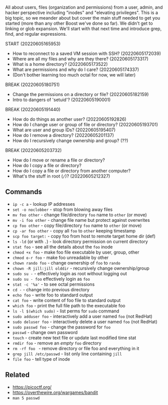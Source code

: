 All about users, files (organization and permissions) from a user,
admin, and hacker perspective including "inodes" and "elevating
privileges". This is a big topic, so we meander about but cover the main
stuff needed to get you started (more than any other Boost we've done so
far). We didn't get to linking or glob expansion. We'll start with that
next time and introduce grep, find, and regular expressions.

START (20220605165953)

* How to reconnect to a saved VM session with SSH? (20220605172039)
* Where are all my files and why are they there? (20220605173317)
* What is a home directory? (20220605173522)
* What are permissions and why do I care? (20220605174337)
* (Don't bother learning too much octal for now, we will later)

BREAK (20220605180751)

* Change the permissions on a directory or file? (20220605182159)
* Intro to dangers of 'setuid'? (20220605190001)

BREAK (20220605191440)

* How do do things as another user? (20220605192826)
* How do I change user or group of file or directory? (20220605193701)
* What are user and group IDs? (20220605195407)
* How do I remove a directory? (20220605201137)
* How do I recursively change ownership and group? (??)

BREAK (20220605203732)

* How do I move or rename a file or directory?
* How do I copy a file or directory?
* How do I copy a file or directory from another computer?
* What's the stuff in root (`/`)? (20220605212327) 

## Commands

* `ip -c a` - lookup IP addresses
* `set -o noclobber` - stop from blowing away files
* `mv foo other` - change file/directory `foo` name to `other` (or move)
* `mv -i foo other` - change file name but protect against overwrites
* `cp foo other` - copy file/directory `foo` name to `other` (or move)
* `cp -ar foo other` - copy all `foo` to `other` keeping timestamp
* `scp foo target:` - copy foo from host to remote target home dir (def)
* `ls -ld` (or with `.`) - look directory permission on current directory
* `stat foo` - see all the details about the `foo` inode
* `chmod +x foo` - make foo file executable by user, group, other
* `chmod o-r foo` - make foo unreadable by other
* `chown rando foo` - change ownership of `foo` to `rando`
* `chown -R jill:jill olddir` - recursively change ownership/group
* `sudo su -` - effectively login as root without logging out
* `sudo su - foo` effectively login as `foo`
* `stat -c '%a'` - to see octal permissions
* `cd -` - change into previous directory
* `echo foo` - write foo to standard output
* `cat foo` - write content of foo file to standard output
* `which foo` - print the full file path to the executable foo
* `ls -l $(which sudo)` - list perms for `sudo` command
* `sudo adduser foo` - interactively add a user named `foo` (not RedHat)
* `sudo deluser foo` - interactively delete a user named `foo` (not RedHat)
* `sudo passwd foo` - change the password for `foo`
* `passwd` - change own password
* `touch` - create new text file or update last modified time stat
* `rmdir foo` - remove an *empty* `foo` directory
* `rm -rf foo ` - remove directory or file foo and everything in it
* `grep jill /etc/passwd` - list only line containing `jill`
* `file foo` - tell type of inode

## Related

* https://picoctf.org/
* https://overthewire.org/wargames/bandit
* `man 5 passwd`

